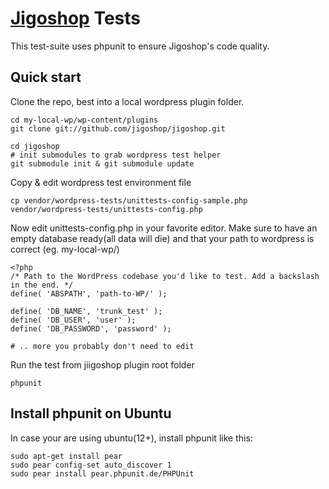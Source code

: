 [Jigoshop](http://jigoshop.com) Tests
=================

This test-suite uses phpunit to ensure Jigoshop's code quality.

Quick start
-----------

Clone the repo, best into a local wordpress plugin folder.

    cd my-local-wp/wp-content/plugins
    git clone git://github.com/jigoshop/jigoshop.git

    cd jigoshop
    # init submodules to grab wordpress test helper
    git submodule init & git submodule update


Copy & edit wordpress test environment file

    cp vendor/wordpress-tests/unittests-config-sample.php vendor/wordpress-tests/unittests-config.php

Now edit unittests-config.php in your favorite editor. Make sure to have an empty database ready(all data will die) and
that your path to wordpress is correct (eg. my-local-wp/)

    <?php
    /* Path to the WordPress codebase you'd like to test. Add a backslash in the end. */
    define( 'ABSPATH', 'path-to-WP/' );

    define( 'DB_NAME', 'trunk_test' );
    define( 'DB_USER', 'user' );
    define( 'DB_PASSWORD', 'password' );

    # .. more you probably don't need to edit


Run the test from jiigoshop plugin root folder

    phpunit




Install phpunit on Ubuntu
-----------

In case your are using ubuntu(12+), install phpunit like this:

    sudo apt-get install pear
    sudo pear config-set auto_discover 1
    sudo pear install pear.phpunit.de/PHPUnit
